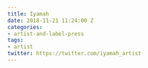 ```yaml
---
title: Iyamah
date: 2018-11-21 11:24:00 Z
categories:
- artist-and-label-press
tags:
- artist
twitter: https://twitter.com/iyamah_artist
---
```


